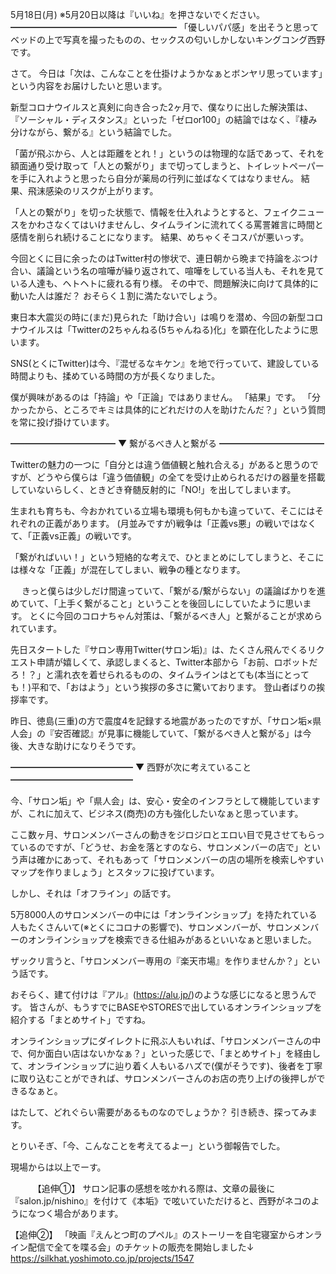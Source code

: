 5月18日(月) ※5月20日以降は『いいね』を押さないでください。
━━━━━━━━━━━━━━━━━━━
「優しいパパ感」を出そうと思ってベッドの上で写真を撮ったものの、セックスの匂いしかしないキングコング西野です。

さて。
今日は「次は、こんなことを仕掛けようかなぁとボンヤリ思っています」という内容をお届けしたいと思います。

新型コロナウイルスと真剣に向き合った2ヶ月で、僕なりに出した解決策は、『ソーシャル・ディスタンス』といった「ゼロor100」の結論ではなく、『棲み分けながら、繋がる』という結論でした。

「菌が飛ぶから、人とは距離をとれ！」というのは物理的な話であって、それを額面通り受け取って「人との繋がり」まで切ってしまうと、トイレットペーパーを手に入れようと思ったら自分が薬局の行列に並ばなくてはなりません。
結果、飛沫感染のリスクが上がります。

「人との繋がり」を切った状態で、情報を仕入れようとすると、フェイクニュースをかわさなくてはいけませんし、タイムラインに流れてくる罵詈雑言に時間と感情を削られ続けることになります。
結果、めちゃくそコスパが悪いっす。

今回とくに目に余ったのはTwitter村の惨状で、連日朝から晩まで持論をぶつけ合い、議論という名の喧嘩が繰り返されて、喧嘩をしている当人も、それを見ている人達も、ヘトヘトに疲れる有り様。
その中で、問題解決に向けて具体的に動いた人は誰だ？
おそらく１割に満たないでしょう。

東日本大震災の時に(まだ)見られた「助け合い」は鳴りを潜め、今回の新型コロナウイルスは「Twitterの2ちゃんねる(5ちゃんねる)化」を顕在化したように思います。

SNS(とくにTwitter)は今、『混ぜるなキケン』を地で行っていて、建設している時間よりも、揉めている時間の方が長くなりました。

僕が興味があるのは「持論」や「正論」ではありません。
「結果」です。
「分かったから、ところでキミは具体的にどれだけの人を助けたんだ？」という質問を常に投げ掛けています。

━━━━━━━━━━━━
▼ 繋がるべき人と繋がる
━━━━━━━━━━━━

Twitterの魅力の一つに「自分とは違う価値観と触れ合える」があると思うのですが、どうやら僕らは「違う価値観」の全てを受け止められるだけの器量を搭載していないらしく、ときどき脊髄反射的に「NO!」を出してしまいます。

生まれも育ちも、今おかれている立場も環境も何もかも違っていて、そこにはそれぞれの正義があります。
(月並みですが)戦争は「正義vs悪」の戦いではなくて、「正義vs正義」の戦いです。

「繋がればいい！」という短絡的な考えで、ひとまとめにしてしまうと、そこには様々な「正義」が混在してしまい、戦争の種となります。

　
きっと僕らは少しだけ間違っていて、「繋がる/繋がらない」の議論ばかりを進めていて、「上手く繋がること」ということを後回しにしていたように思います。
とくに今回のコロナちゃん対策は、「繋がるべき人」と繋がることが求められています。

先日スタートした『サロン専用Twitter(サロン垢)』は、たくさん飛んでくるリクエスト申請が嬉しくて、承認しまくると、Twitter本部から「お前、ロボットだろ！？」と濡れ衣を着せられるものの、タイムラインはとても(本当にとっても！)平和で、「おはよう」という挨拶の多さに驚いております。
登山者ばりの挨拶率です。

昨日、徳島(三重)の方で震度4を記録する地震があったのですが、「サロン垢×県人会」の『安否確認』が見事に機能していて、「繋がるべき人と繋がる」は今後、大きな助けになりそうです。
　

━━━━━━━━━━━━━━
▼ 西野が次に考えていること
━━━━━━━━━━━━━━

今、「サロン垢」や「県人会」は、安心・安全のインフラとして機能していますが、これに加えて、ビジネス(商売)の方も強化したいなぁと思っています。

ここ数ヶ月、サロンメンバーさんの動きをジロジロとエロい目で見させてもらっているのですが、「どうせ、お金を落とすのなら、サロンメンバーの店で」という声は確かにあって、それもあって「サロンメンバーの店の場所を検索しやすいマップを作りましょう」とスタッフに投げています。

しかし、それは「オフライン」の話です。

5万8000人のサロンメンバーの中には「オンラインショップ」を持たれている人もたくさんいて(※とくにコロナの影響で)、サロンメンバーが、サロンメンバーのオンラインショップを検索できる仕組みがあるといいなぁと思いました。

ザックリ言うと、「サロンメンバー専用の『楽天市場』を作りませんか？」という話です。

おそらく、建て付けは『アル』(https://alu.jp/)のような感じになると思うんです。
皆さんが、もうすでにBASEやSTORESで出しているオンラインショップを紹介する「まとめサイト」ですね。

オンラインショップにダイレクトに飛ぶ人もいれば、「サロンメンバーさんの中で、何か面白い店はないかなぁ？」といった感じで、「まとめサイト」を経由して、オンラインショップに辿り着く人もいるハズで(僕がそうです)、後者を丁寧に取り込むことができれば、サロンメンバーさんのお店の売り上げの後押しができるなぁと。

はたして、どれぐらい需要があるものなのでしょうか？
引き続き、探ってみます。

とりいそぎ、「今、こんなことを考えてるよー」という御報告でした。

現場からは以上でーす。

　
　
【追伸①】
サロン記事の感想を呟かれる際は、文章の最後に『salon.jp/nishino』を付けて《本垢》で呟いていただけると、西野がネコのようになつく場合があります。

【追伸②】
「映画『えんとつ町のプペル』のストーリーを自宅寝室からオンライン配信で全てを喋る会」のチケットの販売を開始しました↓
https://silkhat.yoshimoto.co.jp/projects/1547
